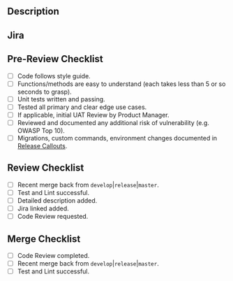 ## Description
<description of your changes>

## Jira
<links to related Jira issues>

## Pre-Review Checklist
- [ ] Code follows style guide.
- [ ] Functions/methods are easy to understand (each takes less than 5 or so seconds to grasp).
- [ ] Unit tests written and passing.
- [ ] Tested all primary and clear edge use cases.
- [ ] If applicable, initial UAT Review by Product Manager.
- [ ] Reviewed and documented any additional risk of vulnerability (e.g. OWASP Top 10).
- [ ] Migrations, custom commands, environment changes documented in [Release Callouts](https://nutrislice-squad.monday.com/boards/3972083388).
  
## Review Checklist
- [ ] Recent merge back from `develop`|`release`|`master`.
- [ ] Test and Lint successful.
- [ ] Detailed description added.
- [ ] Jira linked added.
- [ ] Code Review requested.

## Merge Checklist
- [ ] Code Review completed.
- [ ] Recent merge back from `develop`|`release`|`master`.
- [ ] Test and Lint successful.
